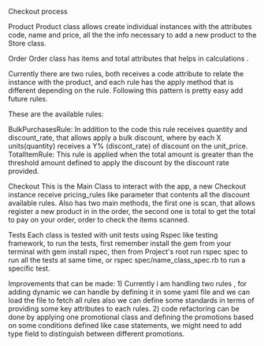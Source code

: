 Checkout process

Product
Product class allows create individual instances with the attributes code, name and price, all the the info necessary to add a new product to the Store class.

Order
Order class has items and total attributes that helps in calculations .

Currently there are two rules, both receives a code attribute to relate the instance with the product, and each rule has the apply method that is different depending on the rule. Following this pattern is pretty easy add future rules.

These are the available rules:

BulkPurchasesRule: In addition to the code this rule receives quantity and discount_rate, that allows apply a bulk discount, where by each X units(quantity) receives a Y% (discont_rate) of discount on the unit_price.
TotalItemRule: This rule is applied when the total amount is greater than the threshold amount defined to apply the discount by the discount rate provided.

Checkout
This is the Main Class to interact with the app, a new Checkout instance receive pricing_rules like parameter that contents all the discount available rules. Also has two main methods, the first one is scan, that allows register a new product in in the order, the second one is total to get the total to pay on your order, order to check the items scanned.


Tests
Each class is tested with unit tests using Rspec like testing framework, to run the tests, first remember install the gem from your terminal with gem install rspec, then from Project's root run rspec spec to run all the tests at same time, or rspec spec/name_class_spec.rb to run a specific test.

Improvements that can be made:
1)
    Currently i am handling two rules , for adding dynamic we can handle by defining it in some yaml file and we can load the file to fetch all rules 
also we can define some standards in terms of providing some key attributes to each rules.
2) code refactoring can be done by applying one promotional class and defining the promotions based on some conditions defined like case statements, we might need to add type field to 
distinguish between different promotions.


